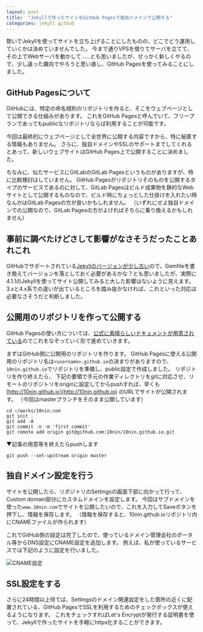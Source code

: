 ```yaml
---
layout: post
title:  "Jekyllで作ったサイトをGitHub Pagesで独自ドメインで公開する"
categories: jekyll github
---
```

勢いでJekyllを使ってサイトを立ち上げることにしたものの、どこでどう運用していくかは決めていませんでした。
今まで通りVPSを借りてサーバを立てて、その上でWebサーバを動かして……とも思いましたが、せっかく新しくやるので、少し違った趣向でやろうと思い直し、GitHub Pagesを使ってみることにしました。

## GitHub Pagesについて
GitHubには、特定の命名規則のリポジトリを作ると、そこをウェブページとして公開できる仕組みがあります。
これをGitHub Pagesと呼んでいて、フリープランであってもpublicなリポジトリならば利用することが可能です。

今回は最終的にウェブページとして全世界に公開する内容ですから、特に秘匿する情報もありません。
さらに、独自ドメインやSSLのサポートまでしてくれるとあって、新しいウェブサイトはGitHub Pages上で公開することに決めました。

ちなみに、似たサービスにGitLabのGitLab Pagesというものがありますが、特に比較検討はしていません。
GitHub Pagesがリポジトリそのものを公開するタイプのサービスであるのに対して、GitLab Pagesはビルド成果物を静的なWebサイトとして公開するものなので、ビルド時にちょっとした仕掛けを入れたい時なんかはGitLab Pagesの方が良いかもしれません。
（いずれにせよ独自ドメインでの公開なので、GitLab Pagesの方がよければそちらに乗り換えるかもしれません）

## 事前に調べたけどさして影響がなさそうだったことあれこれ
GitHubでサポートされている[Jekyllのバージョンが少し古い](https://pages.github.com/versions/)ので、Gemfileを書き換えてバージョンを落としておく必要があるかな？とも思いましたが、実際に4.1.1のJekyllを使ってサイト公開してみると大した影響はないように見えます。
3.xと4.x系での違いが出ているところを踏み抜かなければ、これといった対応は必要なさそうだと判断しました。


## 公開用のリポジトリを作って公開する
GitHub Pagesの使い方については、[公式に素晴らしいドキュメントが用意されている](https://docs.github.com/ja/github/working-with-github-pages/about-github-pages)のでこれをなぞっていく形で進めていきます。

まずはGitHub側に公開用のリポジトリを作ります。
GitHub Pagesに使える公開用のリポジトリ名は`<username>.github.io`の決まりがありますので、`10nin.github.io`でリポジトリを準備し、public設定で作成しました。
リポジトリを作り終えたら、 下記の要領で手元の作業ディレクトリをgitに対応させ、リモートのリポジトリをoriginに設定してからpushすれば、早くも [http://10nin.github.io](http://10nin.github.io) のURLでサイトが公開されます。
（今回はmasterブランチをそのまま公開しています）

```console
cd ~/works/10nin.com
git init .
git add -A
git commit -n -m 'first commit'
git remote add origin git@github.com:10nin/10nin.github.io.git
```

▼記事の用意等を終えたらpushします
```console
git push --set-upstream origin master
```

## 独自ドメイン設定を行う
サイトを公開したら、リポジトリのSettingsの画面下部に向かって行って、Custom domain部分にカスタムドメインを設定します。
今回はサブドメインを使った`www.10nin.com`でサイトを公開したいので、これを入力してSaveボタンを押下し、情報を保存します。
（情報を保存すると、10nin.github.ioリポジトリ内にCNAMEファイルが作られます）

これでGitHub側の設定は完了したので、使っているドメイン管理会社のポータル等からDNS設定にCNAME設定を追加します。
例えば、私が使っているサービスでは下記のように設定を行いました。

![CNAME設定]({{absolute_url}}/images/cname.png)

## SSL設定をする
さらに24時間以上待てば、Settingsのドメイン関連設定をした箇所の近くに配置されている、GitHub PagesでSSLを利用するためのチェックボックスが使えるようになります。
これをチェックすればLet's Encryptが発行する証明書を使って、Jekyllで作ったサイトを手軽にhttps化することができます。
